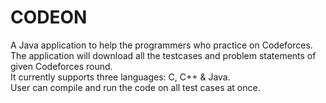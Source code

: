 # CODEON
A Java application to help the programmers who practice on Codeforces.
<br />
The application will download all the testcases and problem statements of given Codeforces round.
<br />
It currently supports three languages: C, C++ & Java.
<br />
User can compile and run the code on all test cases at once.
